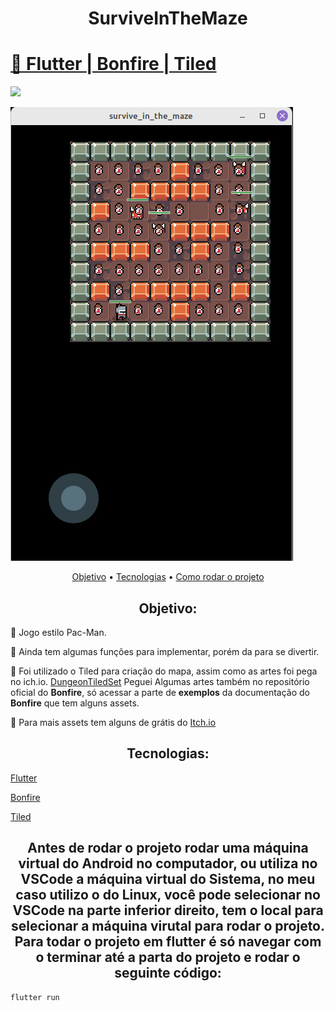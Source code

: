 <h1 align="center">SurviveInTheMaze</h1>
<h1>
    <a href="https://flutter.dev/">🔗
     Flutter
     </a>
     <a href="https://bonfire-engine.github.io/#/"> |
     Bonfire
     </a>
     <a href="https://www.mapeditor.org/"> |
     Tiled
     </a>
</h1>


<img src="https://img.shields.io/static/v1?label=SurviveInTheMaze&message=Greg%C3%B3rioNeto&color=7159c1&style=for-the-badge&logo=ghost">

![SurviveInTheMaze](https://github.com/igregorioneto/survive_in_the_maze/blob/main/assets/game.png)

<p align="center">
 <a href="#objetivo">Objetivo</a> •
 <a href="#tecnologias">Tecnologias</a> •
 <a href="#tecnologias">Como rodar o projeto</a> 
</p>

<h2 align="center">
Objetivo:
</h2>

<p>
🚀 Jogo estilo Pac-Man.
</p>
<p>
🚀 Ainda tem algumas funções para implementar, porém da para se divertir.
</p>
<p>
🚀 Foi utilizado o Tiled para criação do mapa, assim como as artes foi pega no ich.io.
<a href="https://0x72.itch.io/dungeontileset-ii">DungeonTiledSet</a>
Peguei Algumas artes também no repositório oficial do <strong>Bonfire</strong>, só acessar a parte de <strong>exemplos</strong> da documentação do <strong>Bonfire</strong> que tem alguns assets.
</p>
<p>
🚀 Para mais assets tem alguns de grátis do <a href="https://itch.io/game-assets/free">Itch.io</a>
</p>

<h2 align="center">
Tecnologias:
</h2>

<p align="center">

[Flutter](https://flutter.dev/)

[Bonfire](https://bonfire-engine.github.io/#/)

[Tiled](https://www.mapeditor.org/)

</p>


<h2 align="center">
Antes de rodar o projeto rodar uma máquina virtual do Android no computador, ou utiliza no VSCode a máquina virtual do Sistema, no meu caso utilizo o do Linux, você pode selecionar no VSCode na parte inferior direito, tem o local para selecionar a máquina virutal para rodar o projeto. Para todar o projeto em flutter é só navegar com o terminar até a parta do projeto e rodar o seguinte código:
</h2>

```dart
flutter run
```
